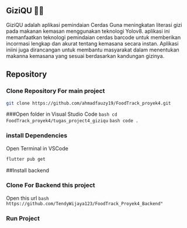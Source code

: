 ## GiziQU 📱🧬
GiziQU adalah aplikasi pemindaian Cerdas Guna meningkatan literasi gizi pada makanan kemasan menggunakan teknologi Yolov8. aplikasi ini memanfaatkan teknologi pemindaian cerdas barcode untuk memberikan incormasi lengkap dan akurat tentang kemasana secara instan. Aplikasi iniini juga dirancangan untuk membantu masyarakat dalam menentukan makanna kemasana yang sesuai berdasarkan kandungan gizinya.

## Repository 
### Clone Repository For main project
```bash
git clone https://github.com/ahmadfauzy19/FoodTrack_proyek4.git
```

###Open folder in Visual Studio Code
```bash cd FoodTrack_proyek4/tugas_project4_giziqu```
```bash code . ```

### install Dependencies
Open Terminal in VSCode
```bash
flutter pub get
```
##Install backend
### Clone For Backend this project
Open this url ```bash https://github.com/TendyWijaya123/FoodTrack_Proyek4_Backend" ```

### Run Project
```bash 


